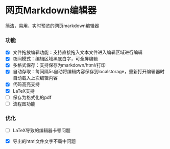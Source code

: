# 网页Markdown编辑器

简洁，易用，实时预览的网页markdown编辑器

### 功能
- [x] 文件拖放编辑功能：支持直接拖入文本文件进入编辑区域进行编辑
- [x] 夜间模式：编辑区域黑底白字，可全屏编辑
- [x] 多格式保存：支持保存为markdown/html/打印
- [x] 自动存取：每间隔5s自动将编辑内容保存到localstorage，重新打开编辑器时自动载入上次编辑内容
- [x] 代码高亮支持
- [x] LaTeX支持
- [ ] 保存为格式化的pdf
- [ ] 流程图功能

### 优化
- [ ] LaTeX导致的编辑器卡顿问题
- [x] 导出的html文件文字不局中问题

